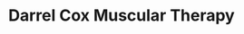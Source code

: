 ---
title: "Darrel Cox Muscular Therapy"
url: /salisbury/darrel-cox-muscular-therapy/
shop: Massage
---